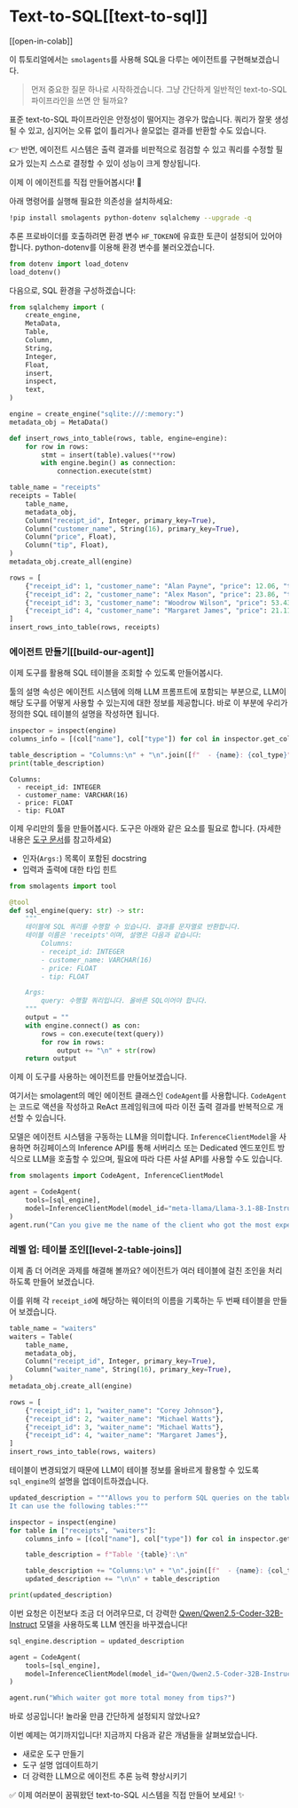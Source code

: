# Text-to-SQL[[text-to-sql]]

[[open-in-colab]]

이 튜토리얼에서는 `smolagents`를 사용해 SQL을 다루는 에이전트를 구현해보겠습니다.

> 먼저 중요한 질문 하나로 시작하겠습니다. 그냥 간단하게 일반적인 text-to-SQL 파이프라인을 쓰면 안 될까요?

표준 text-to-SQL 파이프라인은 안정성이 떨어지는 경우가 많습니다. 쿼리가 잘못 생성될 수 있고, 심지어는 오류 없이 틀리거나 쓸모없는 결과를 반환할 수도 있습니다.

👉 반면, 에이전트 시스템은 출력 결과를 비판적으로 점검할 수 있고 쿼리를 수정할 필요가 있는지 스스로 결정할 수 있이 성능이 크게 향상됩니다.

이제 이 에이전트를 직접 만들어봅시다! 💪

아래 명령어를 실행해 필요한 의존성을 설치하세요:
```bash
!pip install smolagents python-dotenv sqlalchemy --upgrade -q
```

추론 프로바이더를 호출하려면 환경 변수 `HF_TOKEN`에 유효한 토큰이 설정되어 있어야 합니다.
python-dotenv를 이용해 환경 변수를 불러오겠습니다.
```py
from dotenv import load_dotenv
load_dotenv()
```

다음으로, SQL 환경을 구성하겠습니다:
```py
from sqlalchemy import (
    create_engine,
    MetaData,
    Table,
    Column,
    String,
    Integer,
    Float,
    insert,
    inspect,
    text,
)

engine = create_engine("sqlite:///:memory:")
metadata_obj = MetaData()

def insert_rows_into_table(rows, table, engine=engine):
    for row in rows:
        stmt = insert(table).values(**row)
        with engine.begin() as connection:
            connection.execute(stmt)

table_name = "receipts"
receipts = Table(
    table_name,
    metadata_obj,
    Column("receipt_id", Integer, primary_key=True),
    Column("customer_name", String(16), primary_key=True),
    Column("price", Float),
    Column("tip", Float),
)
metadata_obj.create_all(engine)

rows = [
    {"receipt_id": 1, "customer_name": "Alan Payne", "price": 12.06, "tip": 1.20},
    {"receipt_id": 2, "customer_name": "Alex Mason", "price": 23.86, "tip": 0.24},
    {"receipt_id": 3, "customer_name": "Woodrow Wilson", "price": 53.43, "tip": 5.43},
    {"receipt_id": 4, "customer_name": "Margaret James", "price": 21.11, "tip": 1.00},
]
insert_rows_into_table(rows, receipts)
```

### 에이전트 만들기[[build-our-agent]]

이제 도구를 활용해 SQL 테이블을 조회할 수 있도록 만들어봅시다.

툴의 설명 속성은 에이전트 시스템에 의해 LLM 프롬프트에 포함되는 부분으로, LLM이 해당 도구를 어떻게 사용할 수 있는지에 대한 정보를 제공합니다. 바로 이 부분에 우리가 정의한 SQL 테이블의 설명을 작성하면 됩니다.

```py
inspector = inspect(engine)
columns_info = [(col["name"], col["type"]) for col in inspector.get_columns("receipts")]

table_description = "Columns:\n" + "\n".join([f"  - {name}: {col_type}" for name, col_type in columns_info])
print(table_description)
```

```text
Columns:
  - receipt_id: INTEGER
  - customer_name: VARCHAR(16)
  - price: FLOAT
  - tip: FLOAT
```

이제 우리만의 툴을 만들어봅시다. 도구은 아래와 같은 요소를 필요로 합니다. (자세한 내용은 [도구 문서](../tutorials/tools)를 참고하세요)
- 인자(`Args:`) 목록이 포함된 docstring
- 입력과 출력에 대한 타입 힌트

```py
from smolagents import tool

@tool
def sql_engine(query: str) -> str:
    """
    테이블에 SQL 쿼리를 수행할 수 있습니다. 결과를 문자열로 반환합니다.
    테이블 이름은 'receipts'이며, 설명은 다음과 같습니다:
        Columns:
        - receipt_id: INTEGER
        - customer_name: VARCHAR(16)
        - price: FLOAT
        - tip: FLOAT

    Args:
        query: 수행할 쿼리입니다. 올바른 SQL이어야 합니다.
    """
    output = ""
    with engine.connect() as con:
        rows = con.execute(text(query))
        for row in rows:
            output += "\n" + str(row)
    return output
```

이제 이 도구를 사용하는 에이전트를 만들어보겠습니다.

여기서는 smolagent의 메인 에이전트 클래스인 `CodeAgent`를 사용합니다. `CodeAgent`는 코드로 액션을 작성하고 ReAct 프레임워크에 따라 이전 출력 결과를 반복적으로 개선할 수 있습니다.

모델은 에이전트 시스템을 구동하는 LLM을 의미합니다. `InferenceClientModel`을 사용하면 허깅페이스의 Inference API를 통해 서버리스 또는 Dedicated 엔드포인트 방식으로 LLM을 호출할 수 있으며, 필요에 따라 다른 사설 API를 사용할 수도 있습니다.

```py
from smolagents import CodeAgent, InferenceClientModel

agent = CodeAgent(
    tools=[sql_engine],
    model=InferenceClientModel(model_id="meta-llama/Llama-3.1-8B-Instruct"),
)
agent.run("Can you give me the name of the client who got the most expensive receipt?")
```

### 레벨 업: 테이블 조인[[level-2-table-joins]]

이제 좀 더 어려운 과제를 해결해 볼까요? 에이전트가 여러 테이블에 걸친 조인을 처리하도록 만들어 보겠습니다.

이를 위해 각 `receipt_id`에 해당하는 웨이터의 이름을 기록하는 두 번째 테이블을 만들어 보겠습니다.

```py
table_name = "waiters"
waiters = Table(
    table_name,
    metadata_obj,
    Column("receipt_id", Integer, primary_key=True),
    Column("waiter_name", String(16), primary_key=True),
)
metadata_obj.create_all(engine)

rows = [
    {"receipt_id": 1, "waiter_name": "Corey Johnson"},
    {"receipt_id": 2, "waiter_name": "Michael Watts"},
    {"receipt_id": 3, "waiter_name": "Michael Watts"},
    {"receipt_id": 4, "waiter_name": "Margaret James"},
]
insert_rows_into_table(rows, waiters)
```
테이블이 변경되었기 때문에 LLM이 테이블 정보를 올바르게 활용할 수 있도록 `sql_engine`의 설명을 업데이트하겠습니다.

```py
updated_description = """Allows you to perform SQL queries on the table. Beware that this tool's output is a string representation of the execution output.
It can use the following tables:"""

inspector = inspect(engine)
for table in ["receipts", "waiters"]:
    columns_info = [(col["name"], col["type"]) for col in inspector.get_columns(table)]

    table_description = f"Table '{table}':\n"

    table_description += "Columns:\n" + "\n".join([f"  - {name}: {col_type}" for name, col_type in columns_info])
    updated_description += "\n\n" + table_description

print(updated_description)
```
이번 요청은 이전보다 조금 더 어려우므로, 더 강력한 [Qwen/Qwen2.5-Coder-32B-Instruct](https://huggingface.co/Qwen/Qwen2.5-Coder-32B-Instruct) 모델을 사용하도록 LLM 엔진을 바꾸겠습니다!

```py
sql_engine.description = updated_description

agent = CodeAgent(
    tools=[sql_engine],
    model=InferenceClientModel(model_id="Qwen/Qwen2.5-Coder-32B-Instruct"),
)

agent.run("Which waiter got more total money from tips?")
```
바로 성공입니다! 놀라울 만큼 간단하게 설정되지 않았나요?

이번 예제는 여기까지입니다! 지금까지 다음과 같은 개념들을 살펴보았습니다.
- 새로운 도구 만들기
- 도구 설명 업데이트하기
- 더 강력한 LLM으로 에이전트 추론 능력 향상시키기

✅ 이제 여러분이 꿈꿔왔던 text-to-SQL 시스템을 직접 만들어 보세요! ✨
